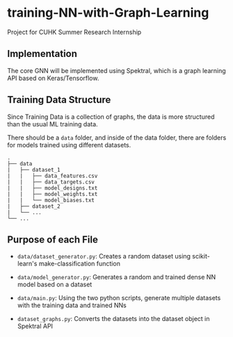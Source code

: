 # training-NN-with-Graph-Learning
Project for CUHK Summer Research Internship

## Implementation
The core GNN will be implemented using Spektral, which is a graph learning API based on Keras/Tensorflow.

## Training Data Structure
Since Training Data is a collection of graphs, the data is more structured than the usual ML training data.

There should be a `data` folder, and inside of the data folder, there are folders for models trained using different datasets.

```
.
├── data
|   ├── dataset_1
|   |   ├── data_features.csv
|   |   ├── data_targets.csv
|   |   ├── model_designs.txt
|   |   ├── model_weights.txt
|   |   └── model_biases.txt
|   ├── dataset_2
|   └── ...
└── ...
```

## Purpose of each File

- `data/dataset_generator.py`: Creates a random dataset using scikit-learn's make-classification function
- `data/model_generator.py`: Generates a random and trained dense NN model based on a dataset
- `data/main.py`: Using the two python scripts, generate multiple datasets with the training data and trained NNs

- `dataset_graphs.py`: Converts the datasets into the dataset object in Spektral API